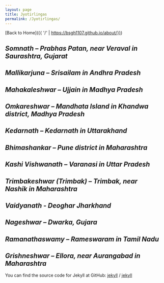 ```yaml
---
layout: page
title: Jyotirlingas
permalink: /Jyotirlingas/
---
```

[Back to Home]({{ '/' | https://bsgh1107.github.io/about/}})  


## *Somnath – Prabhas Patan, near Veraval in Saurashtra, Gujarat*


## *Mallikarjuna – Srisailam in Andhra Pradesh*


## *Mahakaleshwar – Ujjain in Madhya Pradesh*


## *Omkareshwar – Mandhata Island in Khandwa district, Madhya Pradesh*


## *Kedarnath – Kedarnath in Uttarakhand*


## *Bhimashankar – Pune district in Maharashtra*


## *Kashi Vishwanath – Varanasi in Uttar Pradesh*


## *Trimbakeshwar (Trimbak) – Trimbak, near Nashik in Maharashtra*


## *Vaidyanath - Deoghar Jharkhand*


## *Nageshwar – Dwarka, Gujara*


## *Ramanathaswamy – Rameswaram in Tamil Nadu*


## *Grishneshwar – Ellora, near Aurangabad in Maharashtra*






You can find the source code for Jekyll at GitHub:
[jekyll][jekyll-organization] /
[jekyll](https://github.com/jekyll/jekyll)


[jekyll-organization]: https://github.com/jekyll
